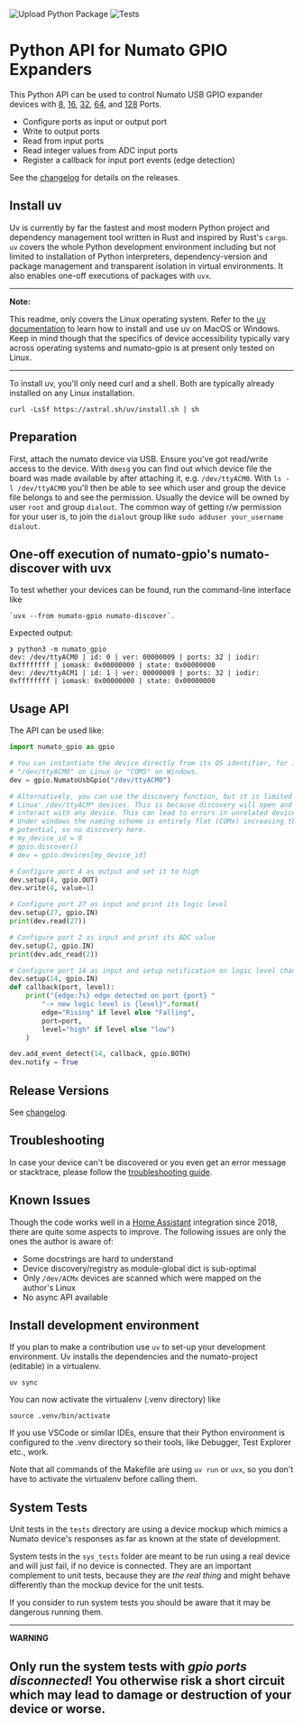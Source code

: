 ![Upload Python Package](https://github.com/clssn/numato-gpio/workflows/Upload%20Python%20Package/badge.svg)
![Tests](https://github.com/clssn/numato-gpio/workflows/Tests/badge.svg)

# Python API for Numato GPIO Expanders

This Python API can be used to control Numato USB
GPIO expander devices with [8](https://numato.com/product/8-channel-usb-gpio-module-with-analog-inputs),
[16](https://numato.com/product/16-channel-usb-gpio-module-with-analog-inputs),
[32](https://numato.com/product/32-channel-usb-gpio-module-with-analog-inputs),
[64](https://numato.com/product/64-channel-usb-gpio-module-with-analog-inputs), and
[128](https://numato.com/product/128-channel-usb-gpio-module-with-analog-inputs) Ports.

* Configure ports as input or output port
* Write to output ports
* Read from input ports
* Read integer values from ADC input ports
* Register a callback for input port events (edge detection)

See the [changelog](changelog.md) for details on the releases.


## Install uv

Uv is currently by far the fastest and most modern Python project and dependency management tool written in Rust and inspired by Rust's `cargo`.
`uv` covers the whole Python development environment including but not limited to installation of Python interpreters, dependency-version and package management and transparent isolation in virtual environments.
It also enables one-off executions of packages with `uvx`.

---
**Note:**

This readme, only covers the Linux operating system.
Refer to the [uv documentation](https://docs.astral.sh/uv/getting-started/installation/#installing-uv) to learn how to install and use uv on MacOS or Windows.
Keep in mind though that the specifics of device accessibility typically vary across operating systems and numato-gpio is at present only tested on Linux.

---

To install uv, you'll only need curl and a shell.
Both are typically already installed on any Linux installation.

    curl -LsSf https://astral.sh/uv/install.sh | sh


## Preparation

First, attach the numato device via USB. Ensure you've got read/write access to the device.
With `dmesg` you can find out which device file the board was made available by after attaching it, e.g. `/dev/ttyACM0`.
With `ls -l /dev/ttyACM0` you'll then be able to see which user and group the device file belongs to and see the permission.
Usually the device will be owned by user `root` and group `dialout`.
The common way of getting r/w permission for your user is, to join the `dialout` group like `sudo adduser your_username dialout`.

## One-off execution of numato-gpio's numato-discover with uvx

To test whether your devices can be found, run the command-line interface like

    `uvx --from numato-gpio numato-discover`.

Expected output:

```
❯ python3 -m numato_gpio
dev: /dev/ttyACM0 | id: 0 | ver: 00000009 | ports: 32 | iodir: 0xffffffff | iomask: 0x00000000 | state: 0x00000000
dev: /dev/ttyACM1 | id: 1 | ver: 00000009 | ports: 32 | iodir: 0xffffffff | iomask: 0x00000000 | state: 0x00000000
```

## Usage API

The API can be used like:

```python
import numato_gpio as gpio

# You can instantiate the device directly from its OS identifier, for instance
# "/dev/ttyACM0" on Linux or "COM5" on Windows.
dev = gpio.NumatoUsbGpio("/dev/ttyACM0")

# Alternatively, you can use the discovery function, but it is limited to
# Linux' /dev/ttyACM* devices. This is because discovery will open and try to
# interact with any device. This can lead to errors in unrelated devices.
# Under windows the naming scheme is entirely flat (COMx) increasing the error
# potential, so no discovery here.
# my_device_id = 0
# gpio.discover()
# dev = gpio.devices[my_device_id]

# Configure port 4 as output and set it to high
dev.setup(4, gpio.OUT)
dev.write(4, value=1)

# Configure port 27 as input and print its logic level
dev.setup(27, gpio.IN)
print(dev.read(27))

# Configure port 2 as input and print its ADC value
dev.setup(2, gpio.IN)
print(dev.adc_read(2))

# Configure port 14 as input and setup notification on logic level changes
dev.setup(14, gpio.IN)
def callback(port, level):
    print("{edge:7s} edge detected on port {port} "
        "-> new logic level is {level}".format(
        edge="Rising" if level else "Falling",
        port=port,
        level="high" if level else "low")
    )

dev.add_event_detect(14, callback, gpio.BOTH)
dev.notify = True
```
## Release Versions

See [changelog](changelog.md).

## Troubleshooting

In case your device can't be discovered or you even get an error message or stacktrace, please follow the [troubleshooting guide](doc/troubleshooting.md).

## Known Issues

Though the code works well in a [Home Assistant](https://home-assistant.io) integration since 2018, there are quite some aspects to improve.
The following issues are only the ones the author is aware of:

* Some docstrings are hard to understand
* Device discovery/registry as module-global dict is sub-optimal
* Only `/dev/ACMx` devices are scanned which were mapped on the author's Linux
* No async API available

## Install development environment

If you plan to make a contribution use `uv` to set-up your development environment.
Uv installs the dependencies and the numato-project (editable) in a virtualenv.

    uv sync

You can now activate the virtualenv (.venv directory) like

    source .venv/bin/activate

If you use VSCode or similar IDEs, ensure that their Python environment is configured to the .venv directory so their tools, like Debugger, Test Explorer etc., work.

Note that all commands of the Makefile are using `uv run` or `uvx`, so you don't have to activate the virtualenv before calling them.

## System Tests

Unit tests in the `tests` directory are using a device mockup which mimics a Numato device's responses as far as known at the state of development.

System tests in the `sys_tests` folder are meant to be run using a real device and will just fail, if no device is connected.
They are an important complement to unit tests, because they are *the real thing* and might behave differently than the mockup device for the unit tests.

If you consider to run system tests you should be aware that it may be
dangerous running them.

---
**WARNING**

Only run the system tests with *gpio ports disconnected*!
You otherwise risk a short circuit which may lead to damage or destruction of your device or worse.
---
